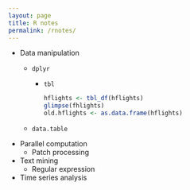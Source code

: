 ```yaml
---
layout: page
title: R notes
permalink: /rnotes/
---
```

- Data manipulation
    - ``dplyr``
        - ``tbl``
            ``` R
            hflights <- tbl_df(hflights)
            glimpse(fhlights)
            old.hflights <- as.data.frame(hflights)
            ```
     
    - ``data.table``
- Parallel computation
    - Patch processing
- Text mining
    - Regular expression
- Time series analysis
